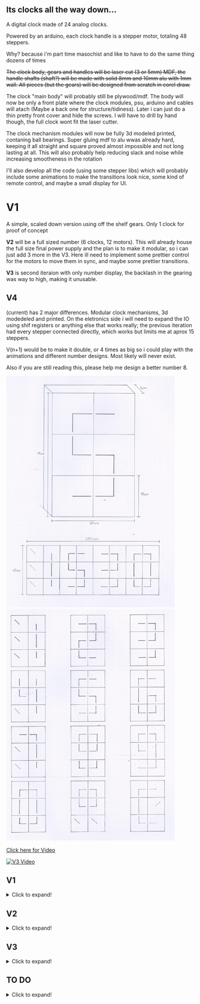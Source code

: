 ## Its clocks all the way down...

A digital clock made of 24 analog clocks.

Powered by an arduino, each clock handle is a stepper motor, totaling 48 steppers.

Why? because i'm part time masochist and like to have to do the same thing dozens of times 

~~The clock body, gears and handles will be laser cut (3 or 5mm) MDF, the handle shafts (shaft?) will be made with solid 8mm and 10mm alu with 1mm wall. All pieces (but the gears) will be designed from scratch in corel draw.~~

The clock "main body" will probably still be plywood/mdf. The body will now be only a front plate where the clock modules, psu, arduino and cables will atach (Maybe a back one for structure/tidiness). Later i can just do a thin pretty front cover and hide the screws. I will have to drill by hand though, the full clock wont fit the laser cutter.

The clock mechanism modules will now be fully 3d modeled printed, contaning ball bearings. Super gluing mdf to alu wwas already hard, keeping it all straight and square proved almost impossible and not long lasting at all. This will also probably help reducing slack and noise while increasing smootheness in the rotation

I'll also develop all the code (using some stepper libs) which will probably include some animations to make the transitions look nice, some kind of remote control, and maybe a small display for UI.


# V1 
A simple, scaled down version using off the shelf gears. Only 1 clock for proof of concept

**V2** will be a full sized number (6 clocks, 12 motors). This will  already house the full size final power supply and the plan is to make it modular, so i can just add 3 more in the V3. Here ill need to implement some prettier control for the motors to move them in sync, and maybe some prettier transitions.

**V3** is second iteraion with only number display, the backlash in the gearing was way to high, making it unusable.

## V4 

(current) has 2 major differences. Modular clock mechanisms, 3d modedeled and printed. On the eletronics side i will need to expand the IO using shif registers or anything else that works really; the previous iteration had every stepper connected directly, which works but limits me at aprox 15 steppers.


V(n+1) would be to make it double, or 4 times as big so i could play with the animations and different number designs. Most likely will never exist.

Also if you are still reading this, please help me design a better number 8.


<img src="/Images/Main.jpg" width="450"><img src="/Images/Numeros.jpg" width="450">

[Click here for Video](https://www.youtube.com/watch?v=mT9d-I6LFRw)

[![V3 Video](https://i.imgur.com/Odb7a2D.png)](https://www.youtube.com/watch?v=mT9d-I6LFRw "V3 Video")



## V1
<details>
  <summary>Click to expand!</summary>
<img src="/Images/V1/Setup.jpg" width="450"><img src="/Images/V1/Gears.jpg" width="450">


<img src="/Images/V1/gif.gif" width="450">
</details>


## V2
<details>
  <summary>Click to expand!</summary>

Fit test


<img src="/Images/V2/Tests.jpg" width="450">


Diagrams to laser cut

<img src="/Diagrams/diagram.png" width="900">

First laser cutting try

<img src="Images/V2/Laser.jpg" width="900">

Motors and corresponding gears installed. Also power supply and some power cable routing


<img src="Images/V2/Main-Gears.jpg" width="450"> <img src="Images/V2/Motors1.jpg" width="450">

All driver boards installed, and motor cables routed.

<img src="Images/V2/Drivers.jpg" width="450"> 

The plan was to solder every power and data cable, but soldering iron is shit and makes it way too hard, while the new one doesnt come, ill settle for custom cable lenght. Seems tidy enough

All power cables done

<img src="Images/V2/PowerCables.jpg" width="450">

At this point the soldering iron tip commited sudoku and melted itself, somehow. So for now ill have this spaghetti bundle of data cables to match the code i'll write for it after. After fixing a bunch of faulty cables, everything seems to be working on both eletrical and mechanical side.

<img src="Images/V2/DataCables.jpg" width="450"> <img src="Images/V2/GearsGif.gif" width="450">

The only problem is related to the gears. At this point the clock handles have somewhere between 5 and 10 degrees of play, not even close to acceptable. I ended up drilling the mottor mounts by hand, which led to some clearance between the cogs, added to the 2:1 ratio that doubled the ammount of error. I will need another iteration before going for the full clock only to handle the mechanical part.


### Coding

At this point i can start with the coding. The obvious problem is that moving a motor is a blocking function, so to move many motors simultaneously i will need to move all of them in tiny increments at a very fast pace. The AccelStepper library handles this already(to a degree), but i'm going to try an implementation from scracth. Ill compare it against AccelStepper later and see which fits better.
</details>

## V3
<details>
  <summary>Click to expand!</summary>
The code was kinda working, but i need better base to actually test it. Ill redo V2 with a new mid-plate, and try to sodder everything, instead of connecting. 

Made some mockups to test the tolerance. Computer modeling can only take me so far, the laser cut, even though only 0.2mm ends up adding up to a big error

<img src="Images/V3/Tests.jpg" width="450">

And a new midplate is born


<img src="Images/V3/Midplate.jpg" width="450"> 



I could make it cleaner, but its good enough


<img src="Images/V3/Midplate2.jpg" width="450"> <img src="Images/V3/Midplate3.jpg" width="450">


On the mechanical side of things, gears are now running way smoother and with a fraction on the backlash.

<img src="Images/V3/gears.gif" width="450">

A bit of code and some clock dials and we got

[![V3 Video](https://i.imgur.com/Odb7a2D.png)](https://www.youtube.com/watch?v=mT9d-I6LFRw "V3 Video")

Im pretty happy with the results, not sure ill go any further, the repetitiveness  of the project is a bit overwhelming


</details>

## TO DO
<details>
  <summary>Click to expand!</summary>
  
Shift Registers - Expand IO 
  

Using the same cable for 1-2 pin on every motor can theoretically give me 50% less IO ports needed. This will most likely NOT work


Turning every motor on and off on every step can also theoretically make me only need the current that one motor uses, and make it possible to wire them all in the same  circuit only using like 500mA , but can lead to drift overtime, will need testing.
</details>

